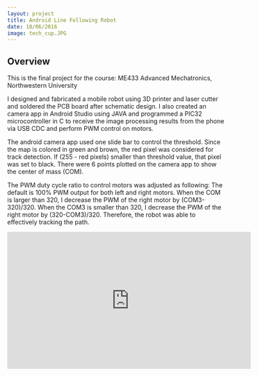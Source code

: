 ```yaml
---
layout: project
title: Android Line Following Robot 
date: 10/06/2016
image: tech_cup.JPG
---
```


## Overview

This is the final project for the course: ME433 Advanced Mechatronics, Northwestern University 

I designed and fabricated a mobile robot using 3D printer and laser cutter and soldered the PCB board after schematic design. I also created an camera app in Android Studio using JAVA and programmed a PIC32 microcontroller in C to receive the image processing results from the phone via USB CDC and perform PWM control on motors.

The android camera app used one slide bar to control the threshold. Since the map is colored in green and brown, the red pixel was considered for track detection. If (255 - red pixels) smaller than threshold value, that pixel was set to black. There were 6 points plotted on the camera app to show the center of mass (COM).

The PWM duty cycle ratio to control motors was adjusted as following: The default is 100% PWM output for both left and right motors. When the COM is larger than 320, I decrease the PWM of the right motor by (COM3-320)/320. When the COM3 is smaller than 320, I decrease the PWM of the right motor by (320-COM3)/320. Therefore, the robot was able to effectively tracking the path. 

<iframe width="560" height="315" src="https://www.youtube.com/embed/czW4-v7VCuc" frameborder="0" allowfullscreen></iframe>









